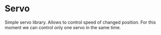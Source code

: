 # Servo

Simple servo library. Allows to control speed of changed position. For this moment we can control only one servo in the same time.
